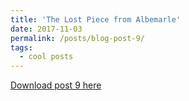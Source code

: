 ```yaml
---
title: 'The Lost Piece from Albemarle'
date: 2017-11-03
permalink: /posts/blog-post-9/
tags:
  - cool posts
---
```


<a href = "http://chengguo2000.github.io/files/Blog-Posts/9_-_The_Lost_Piece_from_Albemarle.pdf">Download post 9 here</a>